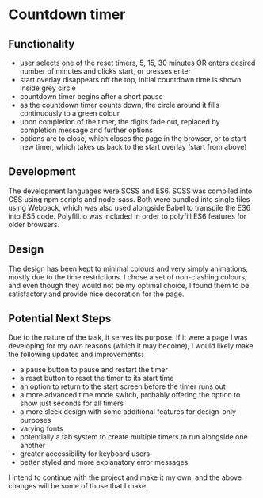 # Countdown timer

## Functionality

 - user selects one of the reset timers, 5, 15, 30 minutes OR enters desired number of minutes and clicks start, or presses enter
  - start overlay disappears off the top, initial countdown time is shown inside grey circle
  - countdown timer begins after a short pause
  - as the countdown timer counts down, the circle around it fills continuously to a green colour
  - upon completion of the timer, the digits fade out, replaced by completion message and further options
  - options are to close, which closes the page in the browser, or to start new timer, which takes us back to the start overlay (start from above)


## Development

The development languages were SCSS and ES6. SCSS was compiled into CSS using npm scripts and node-sass. Both were bundled into single files using Webpack, which was also used alongside Babel to transpile the ES6 into ES5 code.
Polyfill.io was included in order to polyfill ES6 features for older browsers.


## Design

The design has been kept to minimal colours and very simply animations, mostly due to the time restrictions. I chose a set of non-clashing colours, and even though they would not be my optimal choice, I found them to be satisfactory and provide nice decoration for the page.

## Potential Next Steps

Due to the nature of the task, it serves its purpose. If it were a page I was developing for my own reasons (which it may become), I would likely make the following updates and improvements:
 - a pause button to pause and restart the timer
 - a reset button to reset the timer to its start time
 - an option to return to the start screen before the timer runs out
 - a more advanced time mode switch, probably offering the option to show just seconds for all timers
 - a more sleek design with some additional features for design-only purposes
 - varying fonts
 - potentially a tab system to create multiple timers to run alongside one another
 - greater accessibility for keyboard users
 - better styled and more explanatory error messages

I intend to continue with the project and make it my own, and the above changes will be some of those that I make.
